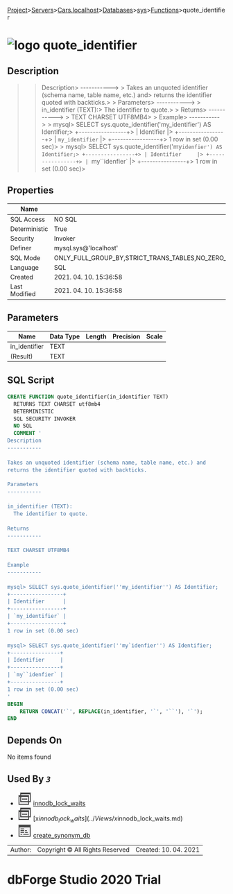 [Project](../../../../../startpage.md)>[Servers](../../../../Servers.md)>[Cars.localhost](../../../Cars.localhost.md)>[Databases](../../Databases.md)>[sys](../sys.md)>[Functions](Functions.md)>quote_identifier


# ![logo](../../../../../Images/function64.svg) quote_identifier

## <a name="#Description"></a>Description
> > Description> -----------> > Takes an unquoted identifier (schema name, table name, etc.) and> returns the identifier quoted with backticks.> > Parameters> -----------> > in_identifier (TEXT):>   The identifier to quote.> > Returns> -----------> > TEXT CHARSET UTF8MB4> > Example> -----------> > mysql> SELECT sys.quote_identifier('my_identifier') AS Identifier;> +-----------------+> | Identifier      |> +-----------------+> | `my_identifier` |> +-----------------+> 1 row in set (0.00 sec)> > mysql> SELECT sys.quote_identifier('my`idenfier') AS Identifier;> +----------------+> | Identifier     |> +----------------+> | `my``idenfier` |> +----------------+> 1 row in set (0.00 sec)> 
## <a name="#Properties"></a>Properties
|Name|Value|
|---|---|
|SQL Access|NO SQL|
|Deterministic|True|
|Security|Invoker|
|Definer|mysql.sys@'localhost'|
|SQL Mode|ONLY_FULL_GROUP_BY,STRICT_TRANS_TABLES,NO_ZERO_IN_DATE,NO_ZERO_DATE,ERROR_FOR_DIVISION_BY_ZERO,NO_ENGINE_SUBSTITUTION|
|Language|SQL|
|Created|2021. 04. 10. 15:36:58|
|Last Modified|2021. 04. 10. 15:36:58|


## <a name="#Parameters"></a>Parameters
|Name|Data Type|Length|Precision|Scale|
|---|---|---|---|---|
|in_identifier|TEXT||||
|(Result)|TEXT||||

## <a name="#SqlScript"></a>SQL Script
```SQL
CREATE FUNCTION quote_identifier(in_identifier TEXT)
  RETURNS TEXT CHARSET utf8mb4
  DETERMINISTIC
  SQL SECURITY INVOKER
  NO SQL
  COMMENT '
Description
-----------

Takes an unquoted identifier (schema name, table name, etc.) and
returns the identifier quoted with backticks.

Parameters
-----------

in_identifier (TEXT):
  The identifier to quote.

Returns
-----------

TEXT CHARSET UTF8MB4

Example
-----------

mysql> SELECT sys.quote_identifier(''my_identifier'') AS Identifier;
+-----------------+
| Identifier      |
+-----------------+
| `my_identifier` |
+-----------------+
1 row in set (0.00 sec)

mysql> SELECT sys.quote_identifier(''my`idenfier'') AS Identifier;
+----------------+
| Identifier     |
+----------------+
| `my``idenfier` |
+----------------+
1 row in set (0.00 sec)
'
BEGIN
    RETURN CONCAT('`', REPLACE(in_identifier, '`', '``'), '`');
END
```

## <a name="#DependsOn"></a>Depends On
No items found

## <a name="#UsedBy"></a>Used By _`3`_
- ![View](../../../../../Images/view.svg) [innodb_lock_waits](../Views/innodb_lock_waits.md)
- ![View](../../../../../Images/view.svg) [x$innodb_lock_waits](../Views/x$innodb_lock_waits.md)
- ![Procedure](../../../../../Images/procedure.svg) [create_synonym_db](../Procedures/create_synonym_db.md)


||||
|---|---|---|
|Author: |Copyright © All Rights Reserved|Created: 10. 04. 2021|
# dbForge Studio 2020 Trial